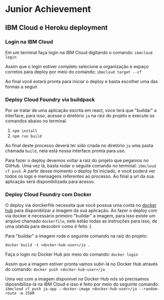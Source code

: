 # Junior Achievement
## IBM Cloud e Heroku deployment

### Login na IBM Cloud

Em um terminal faça login na IBM Cloud digitando o comando: `ibmcloud login`

Assim que o login estiver completo selecione a organização e espaço corretos para deploy por meio do comando: `ibmcloud target --cf`

Ao final você estará pronta para iniciar o deploy e basta escolher uma das formas a seguir.

### Deploy Cloud Foundry via buildpack

Por se tratar de uma aplicação escrita em react, voce terá que "buildar" a interface, para isso, acesse o diretório `ja` na raiz do projeto e execute os comandos abaixo no terminal.

1. `npm install`
2. `npm run build`

Ao final deste processo deverá ter sido criada no diretório `ja` uma pasta chamada `build`, nela está nossa interface pronta para uso.

Para fazer o deploy devemos voltar a raiz do projeto que pegamos no GitHub. Uma vez lá, basta rodar o seguite comando no terminal: `ibmcloud cf push`. A partir desse momento o deploy foi iniciado, e você poderá ver todos os logs e mensagens referentes ao processo. Ao final a url da sua aplicação será disponibilizada para acesso.

### Deploy Cloud Foundry com Docker

O deploy via dorckerfile necessita que você possua uma conta no [docker hub](https://hub.docker.com) para disponiblizar a imagem da sua aplicação. Ao fazer o deploy com via docker é necessário primeiro "buildar" a imagem, para isso existe um arquivo chamado `dockerfile`, nele estão todas as instruções para isso, de uma olahda para descobrir como é feito :)

Para "buildar" a imagem rode o seguinte comando na raiz do projeto: 

`docker build -t <docker-hub-user>/ja .`

Faça o login no Docker Hub por meio do comando: `docker login`

Assim que a imagem estiver pronta vamos subir-lá no Docker Hub através do comando: `docker push <docker-hub-user>/ja`

Uma vez com a imagem disponível no Docker Hub nós só precisamos diposnibiliza-lá na IBM Cloud e isso é feito por meio do seguinte comando: `ibmcloud cf push ja-app --docker-image <docker-hub-user>/ja --random-route -m 256M`